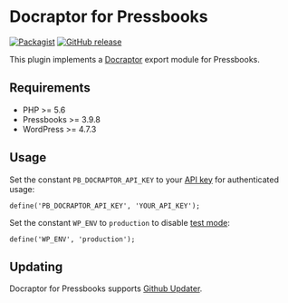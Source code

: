 # Docraptor for Pressbooks

[![Packagist](https://img.shields.io/packagist/v/pressbooks/pressbooks-docraptor.svg?style=flat-square)](https://packagist.org/packages/pressbooks/pressbooks-docraptor) [![GitHub release](https://img.shields.io/github/release/pressbooks/pressbooks-docraptor.svg?style=flat-square)](https://github.com/pressbooks/pressbooks-docraptor/releases)

This plugin implements a [Docraptor](https://docraptor.com/) export module for Pressbooks.

## Requirements

* PHP >= 5.6
* Pressbooks >= 3.9.8
* WordPress >= 4.7.3

## Usage

Set the constant `PB_DOCRAPTOR_API_KEY` to your [API key](https://docraptor.com/documentation/api#api_authentication) for authenticated usage:

```define('PB_DOCRAPTOR_API_KEY', 'YOUR_API_KEY');```

Set the constant `WP_ENV` to `production` to disable [test mode](https://docraptor.com/documentation/api#api_test_docs):

```define('WP_ENV', 'production');```

## Updating

Docraptor for Pressbooks supports [Github Updater](https://github.com/afragen/github-updater).
